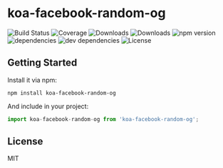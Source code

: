 # koa-facebook-random-og

![Build Status](https://img.shields.io/travis/dca/koa-facebook-random-og.svg)
![Coverage](https://img.shields.io/coveralls/dca/koa-facebook-random-og.svg)
![Downloads](https://img.shields.io/npm/dm/koa-facebook-random-og.svg)
![Downloads](https://img.shields.io/npm/dt/koa-facebook-random-og.svg)
![npm version](https://img.shields.io/npm/v/koa-facebook-random-og.svg)
![dependencies](https://img.shields.io/david/dca/koa-facebook-random-og.svg)
![dev dependencies](https://img.shields.io/david/dev/dca/koa-facebook-random-og.svg)
![License](https://img.shields.io/npm/l/koa-facebook-random-og.svg)



## Getting Started

Install it via npm:

```shell
npm install koa-facebook-random-og
```

And include in your project:

```javascript
import koa-facebook-random-og from 'koa-facebook-random-og';
```

## License

MIT
